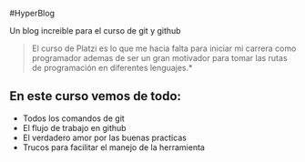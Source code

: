 #HyperBlog

Un blog increible para el curso de git y github

>El curso de Platzi es lo que me hacia falta para iniciar mi carrera como programador ademas de ser un gran motivador para tomar las rutas de programación en diferentes lenguajes.*

## En este curso vemos de todo:

* Todos los comandos de git 
* El flujo de trabajo en github
* El verdadero amor por las buenas practicas
* Trucos para facilitar el manejo de la herramienta

